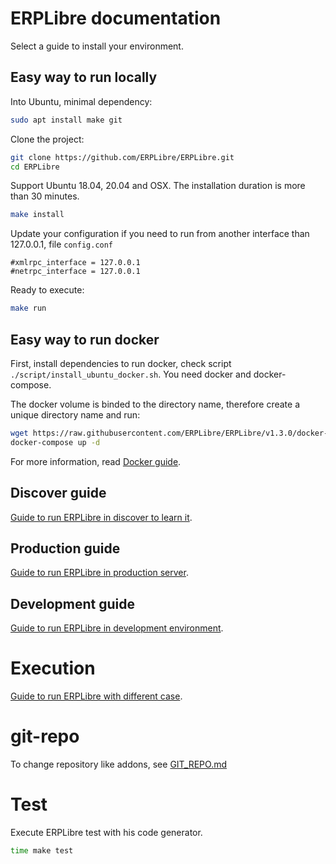 # ERPLibre documentation
Select a guide to install your environment.

## Easy way to run locally
Into Ubuntu, minimal dependency:
```bash
sudo apt install make git
```
Clone the project:
```bash
git clone https://github.com/ERPLibre/ERPLibre.git
cd ERPLibre
```
Support Ubuntu 18.04, 20.04 and OSX. The installation duration is more than 30 minutes.
```bash
make install
```
Update your configuration if you need to run from another interface than 127.0.0.1, file `config.conf`
```
#xmlrpc_interface = 127.0.0.1
#netrpc_interface = 127.0.0.1
```
Ready to execute:
```bash
make run
```

## Easy way to run docker
First, install dependencies to run docker, check script `./script/install_ubuntu_docker.sh`. You need docker and docker-compose.

The docker volume is binded to the directory name, therefore create a unique directory name and run:
```bash
wget https://raw.githubusercontent.com/ERPLibre/ERPLibre/v1.3.0/docker-compose.yml
docker-compose up -d
```

For more information, read [Docker guide](./docker/README.md).

## Discover guide
[Guide to run ERPLibre in discover to learn it](./doc/DISCOVER.md).

## Production guide
[Guide to run ERPLibre in production server](./doc/PRODUCTION.md).

## Development guide
[Guide to run ERPLibre in development environment](./doc/DEVELOPMENT.md).

# Execution
[Guide to run ERPLibre with different case](./doc/RUN.md).

# git-repo
To change repository like addons, see [GIT_REPO.md](doc/GIT_REPO.md)

# Test
Execute ERPLibre test with his code generator.
```bash
time make test
```
